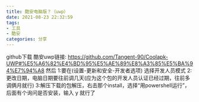 ```yaml
---
title: 酷安电脑版？（uwp）
date: 2021-08-23 22:32:59
tags:
- 工具
- 酷安
categories: 分享
---
```


github下载 酷安uwp链接: https://github.com/Tangent-90/Coolapk-UWP#%E5%A6%82%E4%BD%95%E5%AE%89%E8%A3%85%E5%BA%94%E7%94%A8 
然后 
1:要在(设置-更新和安全-开发者选项) 选择开发人员模式
2:更改日期，电脑日期要往前调几天(应为这个包的开发人员认证已经过期，往前多调俩月就行)
3:解压下载的包解压，右击那个install，选择“用powershell运行”，后面有个询问是否安装，输入 y 就行了

